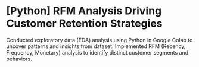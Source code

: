 # [Python] RFM Analysis Driving Customer Retention Strategies
Conducted exploratory data (EDA) analysis using Python in Google Colab to uncover patterns and insights from dataset. Implemented RFM (Recency, Frequency, Monetary) analysis to identify distinct customer segments and behaviors.
